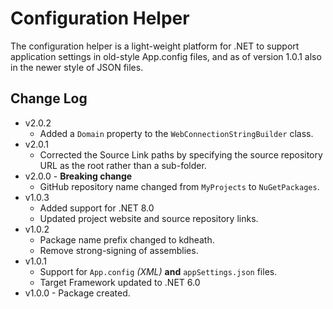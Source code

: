 # Configuration Helper
The configuration helper is a light-weight platform for .NET to support application settings in old-style App.config files, and as of version 1.0.1 also in the newer style of JSON files.

## Change Log
- v2.0.2
  - Added a `Domain` property to the `WebConnectionStringBuilder` class.
- v2.0.1
  - Corrected the Source Link paths by specifying the source repository URL as the root rather than a sub-folder.
- v2.0.0 - **Breaking change**
  - GitHub repository name changed from `MyProjects` to `NuGetPackages`.  
- v1.0.3
  - Added support for .NET 8.0
  - Updated project website and source repository links.
- v1.0.2
  - Package name prefix changed to kdheath.
  - Remove strong-signing of assemblies.
- v1.0.1
  - Support for `App.config` _(XML)_ **and** `appSettings.json` files.
  - Target Framework updated to .NET 6.0
- v1.0.0 - Package created.
